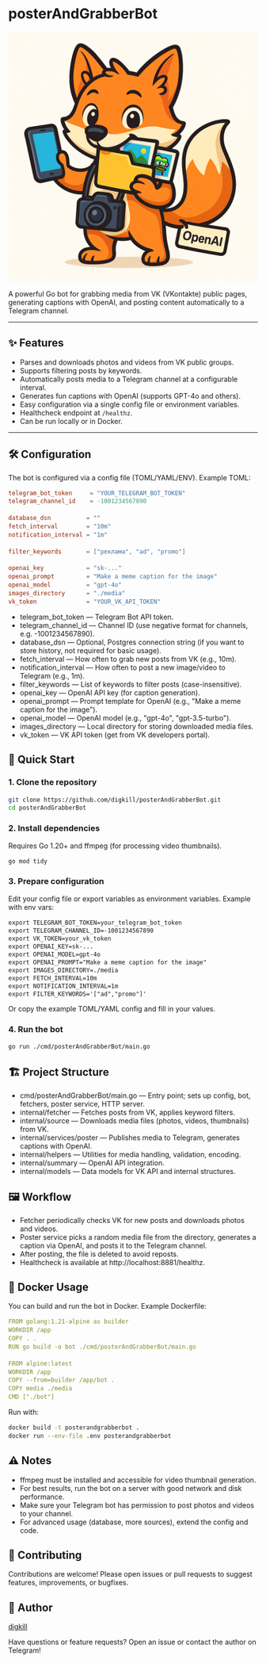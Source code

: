 # posterAndGrabberBot

![Logo](./assets/images/logo.png)

A powerful Go bot for grabbing media from VK (VKontakte) public pages, generating captions with OpenAI, and posting content automatically to a Telegram channel.

---

## ✨ Features

- Parses and downloads photos and videos from VK public groups.
- Supports filtering posts by keywords.
- Automatically posts media to a Telegram channel at a configurable interval.
- Generates fun captions with OpenAI (supports GPT-4o and others).
- Easy configuration via a single config file or environment variables.
- Healthcheck endpoint at `/healthz`.
- Can be run locally or in Docker.

---

## 🛠 Configuration

The bot is configured via a config file (TOML/YAML/ENV). Example TOML:

```toml
telegram_bot_token     = "YOUR_TELEGRAM_BOT_TOKEN"
telegram_channel_id    = -1001234567890

database_dsn          = ""
fetch_interval        = "10m"
notification_interval = "1m"

filter_keywords       = ["реклама", "ad", "promo"]

openai_key            = "sk-..."
openai_prompt         = "Make a meme caption for the image"
openai_model          = "gpt-4o"
images_directory      = "./media"
vk_token              = "YOUR_VK_API_TOKEN"
```

- telegram_bot_token — Telegram Bot API token.
- telegram_channel_id — Channel ID (use negative format for channels, e.g. -1001234567890).
- database_dsn — Optional, Postgres connection string (if you want to store history, not required for basic usage).
- fetch_interval — How often to grab new posts from VK (e.g., 10m).
- notification_interval — How often to post a new image/video to Telegram (e.g., 1m).
- filter_keywords — List of keywords to filter posts (case-insensitive).
- openai_key — OpenAI API key (for caption generation).
- openai_prompt — Prompt template for OpenAI (e.g., "Make a meme caption for the image").
- openai_model — OpenAI model (e.g., "gpt-4o", "gpt-3.5-turbo").
- images_directory — Local directory for storing downloaded media files.
- vk_token — VK API token (get from VK developers portal).

## 🚀 Quick Start
### 1. Clone the repository
```Bash
git clone https://github.com/digkill/posterAndGrabberBot.git
cd posterAndGrabberBot
```

### 2. Install dependencies
Requires Go 1.20+ and ffmpeg (for processing video thumbnails).
```Bash
go mod tidy
```

### 3. Prepare configuration
Edit your config file or export variables as environment variables.
Example with env vars:

```
export TELEGRAM_BOT_TOKEN=your_telegram_bot_token
export TELEGRAM_CHANNEL_ID=-1001234567890
export VK_TOKEN=your_vk_token
export OPENAI_KEY=sk-...
export OPENAI_MODEL=gpt-4o
export OPENAI_PROMPT="Make a meme caption for the image"
export IMAGES_DIRECTORY=./media
export FETCH_INTERVAL=10m
export NOTIFICATION_INTERVAL=1m
export FILTER_KEYWORDS='["ad","promo"]'
```
Or copy the example TOML/YAML config and fill in your values.

### 4. Run the bot

```Bash
go run ./cmd/posterAndGrabberBot/main.go
```

## 🏗 Project Structure
- cmd/posterAndGrabberBot/main.go — Entry point; sets up config, bot, fetchers, poster service, HTTP server.
- internal/fetcher — Fetches posts from VK, applies keyword filters.
- internal/source — Downloads media files (photos, videos, thumbnails) from VK.
- internal/services/poster — Publishes media to Telegram, generates captions with OpenAI.
- internal/helpers — Utilities for media handling, validation, encoding.
- internal/summary — OpenAI API integration.
- internal/models — Data models for VK API and internal structures.

## 🖼️ Workflow
- Fetcher periodically checks VK for new posts and downloads photos and videos.
- Poster service picks a random media file from the directory, generates a caption via OpenAI, and posts it to the Telegram channel.
- After posting, the file is deleted to avoid reposts.
- Healthcheck is available at http://localhost:8881/healthz.

## 🐳 Docker Usage
You can build and run the bot in Docker.
Example Dockerfile:
```YAML
FROM golang:1.21-alpine as builder
WORKDIR /app
COPY . .
RUN go build -o bot ./cmd/posterAndGrabberBot/main.go

FROM alpine:latest
WORKDIR /app
COPY --from=builder /app/bot .
COPY media ./media
CMD ["./bot"]
```

Run with:
```Bash
docker build -t posterandgrabberbot .
docker run --env-file .env posterandgrabberbot
```

## ⚠️ Notes
- ffmpeg must be installed and accessible for video thumbnail generation.
- For best results, run the bot on a server with good network and disk performance.
- Make sure your Telegram bot has permission to post photos and videos to your channel.
- For advanced usage (database, more sources), extend the config and code.

## 🤝 Contributing
Contributions are welcome!
Please open issues or pull requests to suggest features, improvements, or bugfixes.

## 🦊 Author
[digkill](https://github.com/digkill)

Have questions or feature requests? Open an issue or contact the author on Telegram!